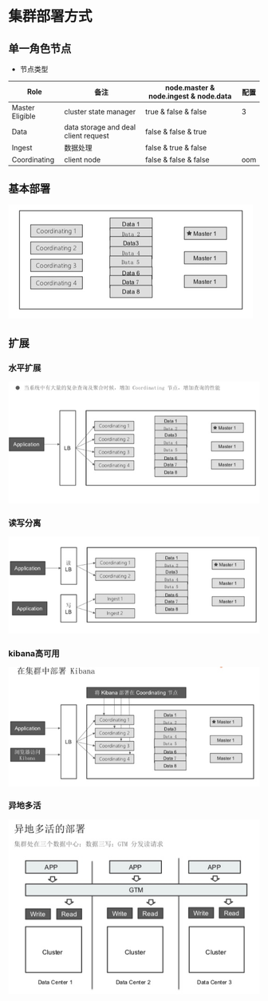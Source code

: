 # 集群部署方式

## 单一角色节点
* 节点类型

| Role | 备注 | node.master & node.ingest & node.data | 配置 |
| --- | --- | --- | --- | 
| Master Eligible | cluster state manager | true & false & false | 3 | 
| Data | data storage and deal client request | false & false & true | |
| Ingest | 数据处理 | false & true & false | |
| Coordinating | client node | false & false & false | oom |

## 基本部署
![](media/15734009416038.jpg)

## 扩展

### 水平扩展
![](media/15734009122730.jpg)

### 读写分离
![](media/15734008983573.jpg)

### kibana高可用
![](media/15734008636431.jpg)

### 异地多活
![](media/15734006758849.jpg)

